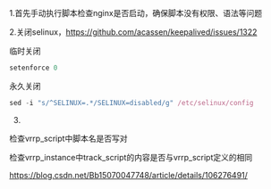 1.首先手动执行脚本检查nginx是否启动，确保脚本没有权限、语法等问题



2.关闭selinux，https://github.com/acassen/keepalived/issues/1322

临时关闭

```javascript
setenforce 0
```

永久关闭

```javascript
sed -i "s/^SELINUX=.*/SELINUX=disabled/g" /etc/selinux/config
```



3.

检查vrrp_script中脚本名是否写对

检查vrrp_instance中track_script的内容是否与vrrp_script定义的相同



https://blog.csdn.net/Bb15070047748/article/details/106276491/

